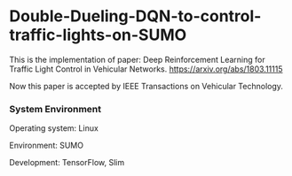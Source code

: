 # Double-Dueling-DQN-to-control-traffic-lights-on-SUMO

This is the implementation of paper: Deep Reinforcement Learning for Traffic Light Control in Vehicular Networks.
https://arxiv.org/abs/1803.11115

Now this paper is accepted by IEEE Transactions on Vehicular Technology.

### System Environment

Operating system: Linux

Environment: SUMO

Development: TensorFlow, Slim

  

